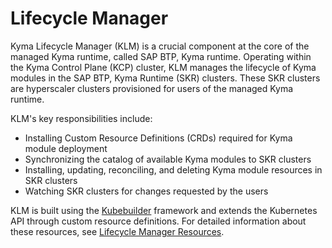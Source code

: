 # Lifecycle Manager

Kyma Lifecycle Manager (KLM) is a crucial component at the core of the managed Kyma runtime, called SAP BTP, Kyma runtime. Operating within the Kyma Control Plane (KCP) cluster, KLM manages the lifecycle of Kyma modules in the SAP BTP, Kyma Runtime (SKR) clusters. These SKR clusters are hyperscaler clusters provisioned for users of the managed Kyma runtime.

KLM's key responsibilities include:

* Installing Custom Resource Definitions (CRDs) required for Kyma module deployment
* Synchronizing the catalog of available Kyma modules to SKR clusters
* Installing, updating, reconciling, and deleting Kyma module resources in SKR clusters
* Watching SKR clusters for changes requested by the users

KLM is built using the [Kubebuilder](https://github.com/kubernetes-sigs/kubebuilder) framework and extends the Kubernetes API through custom resource definitions. For detailed information about these resources, see [Lifecycle Manager Resources](./docs/contributor/resources/README.md).
